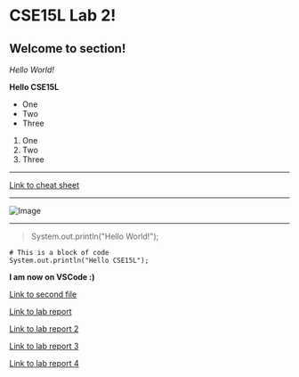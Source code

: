 # CSE15L Lab 2!

## Welcome to section!

*Hello World!*

**Hello CSE15L**

- One
- Two
- Three

1. One
2. Two
3. Three

***

[Link to cheat sheet](https://commonmark.org/help/)

***

![Image](https://i1.sndcdn.com/avatars-ENS7y0HL3HyW78Z9-ZFD2xg-t250x250.jpg)

***

> System.out.println("Hello World!");

```
# This is a block of code
System.out.println("Hello CSE15L");
```

**I am now on VSCode :)** 

[Link to second file](test.html)

[Link to lab report](https://hpdinh.github.io/cse15l-lab-reports/lab-report-blog.html)

[Link to lab report 2](https://hpdinh.github.io/cse15l-lab-reports/lab-report-2.html)

[Link to lab report 3](https://hpdinh.github.io/cse15l-lab-reports/lab-report-3-week-6.html)

[Link to lab report 4]()